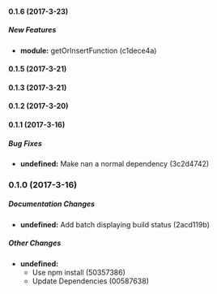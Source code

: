 #### 0.1.6 (2017-3-23)

##### New Features

* **module:** getOrInsertFunction (c1dece4a)

#### 0.1.5 (2017-3-21)

#### 0.1.3 (2017-3-21)

#### 0.1.2 (2017-3-20)

#### 0.1.1 (2017-3-16)

##### Bug Fixes

* **undefined:** Make nan a normal dependency (3c2d4742)

### 0.1.0 (2017-3-16)

##### Documentation Changes

* **undefined:** Add batch displaying build status (2acd119b)

##### Other Changes

* **undefined:**
  * Use npm install (50357386)
  * Update Dependencies (00587638)

